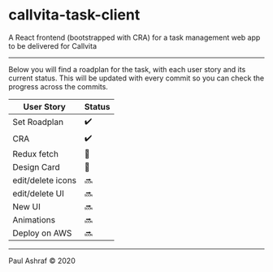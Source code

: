# callvita-task-client

A React frontend (bootstrapped with CRA) for a task management web app to be delivered for Callvita

---

Below you will find a roadplan for the task, with each user story and its current status. This will be updated with every commit so you can check the progress across the commits.

| User Story        | Status             |
| ----------------- | ------------------ |
| Set Roadplan      | :heavy_check_mark: |
| CRA               | :heavy_check_mark: |
| Redux fetch       | :construction:     |
| Design Card       | :construction:     |
| edit/delete icons | :soon:             |
| edit/delete UI    | :soon:             |
| New UI            | :soon:             |
| Animations        | :soon:             |
| Deploy on AWS     | :soon:             |

---

Paul Ashraf :copyright: 2020
